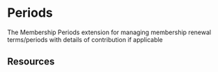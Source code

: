 # Periods

The Membership Periods extension for managing membership renewal terms/periods with details of contribution if applicable

## Resources
